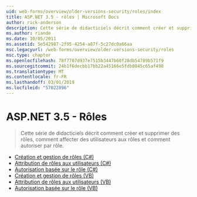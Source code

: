 ```yaml
---
uid: web-forms/overview/older-versions-security/roles/index
title: ASP.NET 3.5 - rôles | Microsoft Docs
author: rick-anderson
description: Cette série de didacticiels décrit comment créer et supprimer des rôles, comment affecter des utilisateurs aux rôles et comment autoriser par rôle.
ms.author: riande
ms.date: 10/05/2011
ms.assetid: 5e542987-2f95-4254-a87f-5c27dc0a66aa
msc.legacyurl: /web-forms/overview/older-versions-security/roles
msc.type: chapter
ms.openlocfilehash: 78f7707d937e7515b3447b60f28db54789b571f9
ms.sourcegitcommit: 24b1f6decbb17bb22a45166e5fdb0845c65af498
ms.translationtype: MT
ms.contentlocale: fr-FR
ms.lasthandoff: 03/01/2019
ms.locfileid: "57022896"
---
```

<a name="aspnet-35---roles"></a>ASP.NET 3.5 - Rôles
====================
> Cette série de didacticiels décrit comment créer et supprimer des rôles, comment affecter des utilisateurs aux rôles et comment autoriser par rôle.


- [Création et gestion de rôles (C#)](creating-and-managing-roles-cs.md)
- [Attribution de rôles aux utilisateurs (C#)](assigning-roles-to-users-cs.md)
- [Autorisation basée sur le rôle (C#)](role-based-authorization-cs.md)
- [Création et gestion de rôles (VB)](creating-and-managing-roles-vb.md)
- [Attribution de rôles aux utilisateurs (VB)](assigning-roles-to-users-vb.md)
- [Autorisation basée sur le rôle (VB)](role-based-authorization-vb.md)
